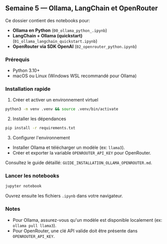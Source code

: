 ## Semaine 5 — Ollama, LangChain et OpenRouter

Ce dossier contient des notebooks pour:
- **Ollama en Python** (`00_ollama_python_.ipynb`)
- **LangChain + Ollama (quickstart)** (`01_ollama_langchain_quickstart.ipynb`)
- **OpenRouter via SDK OpenAI** (`02_openrouter_python.ipynb`)

### Prérequis
- Python 3.10+
- macOS ou Linux (Windows WSL recommandé pour Ollama)

### Installation rapide
1) Créer et activer un environnement virtuel
```bash
python3 -m venv .venv && source .venv/bin/activate
```

2) Installer les dépendances
```bash
pip install -r requirements.txt
```

3) Configurer l'environnement
- Installer Ollama et télécharger un modèle (ex: `llama3`).
- Créer et exporter la variable `OPENROUTER_API_KEY` pour OpenRouter.

Consultez le guide détaillé: `GUIDE_INSTALLATION_OLLAMA_OPENROUTER.md`.

### Lancer les notebooks
```bash
jupyter notebook
```
Ouvrez ensuite les fichiers `.ipynb` dans votre navigateur.

### Notes
- Pour Ollama, assurez-vous qu'un modèle est disponible localement (ex: `ollama pull llama3`).
- Pour OpenRouter, une clé API valide doit être présente dans `OPENROUTER_API_KEY`.

